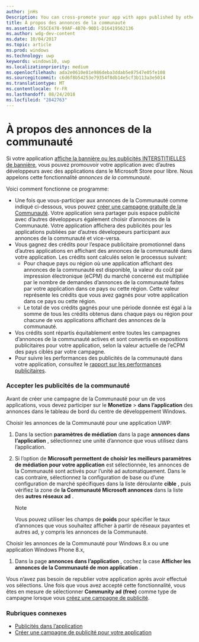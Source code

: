 ```yaml
---
author: jnHs
Description: You can cross-promote your app with apps published by other developers. We call this feature community ads.
title: À propos des annonces de la communauté
ms.assetid: F55CE478-99AF-4B70-90D1-D16419562136
ms.author: wdg-dev-content
ms.date: 10/04/2017
ms.topic: article
ms.prod: windows
ms.technology: uwp
keywords: windows10, uwp
ms.localizationpriority: medium
ms.openlocfilehash: ada2e0610e81e986deba3ddab5e87547e05fe108
ms.sourcegitcommit: c6d6f8b54253e79354f8db14e5cf3b113a3e5014
ms.translationtype: MT
ms.contentlocale: fr-FR
ms.lasthandoff: 08/24/2018
ms.locfileid: "2842763"
---
```

# <a name="about-community-ads"></a>À propos des annonces de la communauté

Si votre application [affiche la bannière ou les publicités INTERSTITIELLES de bannière](../monetize/display-ads-in-your-app.md), vous pouvez promouvoir votre application avec d’autres développeurs avec des applications dans le Microsoft Store pour libre. Nous appelons cette fonctionnalité *annonces de la communauté*.  

Voici comment fonctionne ce programme:

* Une fois que vous-participer aux annonces de la Communauté comme indiqué ci-dessous, vous pouvez [créer une campagne gratuite de la Communauté](create-an-ad-campaign-for-your-app.md). Votre application sera partager puis espace publicité avec d’autres développeurs également choisir d’annonces de la Communauté. Votre application affichera des publicités pour les applications publiées par d’autres développeurs participant aux annonces de la communauté et vice-versa.
* Vous gagnez des crédits pour l’espace publicitaire promotionnel dans d’autres applications en affichant des annonces de la communauté dans votre application. Les crédits sont calculés selon le processus suivant:
  * Pour chaque pays ou région où une application affichant des annonces de la communauté est disponible, la valeur du coût par impression électronique (eCPM) du marché concerné est multipliée par le nombre de demandes d’annonces de la communauté faites par votre application dans ce pays ou cette région. Cette valeur représente les crédits que vous avez gagnés pour votre application dans ce pays ou cette région.
  * Le total de vos crédits gagnés pour une période donnée est égal à la somme de tous les crédits obtenus dans chaque pays ou région pour chacune de vos applications affichant des annonces de la communauté.
* Vos crédits sont répartis équitablement entre toutes les campagnes d’annonces de la communauté actives et sont convertis en expositions publicitaires pour votre application, selon la valeur actuelle de l’eCPM des pays ciblés par votre campagne.
* Pour suivre les performances des publicités de la communauté dans votre application, consultez le [rapport sur les performances publicitaires](advertising-performance-report.md).

### <a name="opt-in-to-community-ads"></a>Accepter les publicités de la communauté

Avant de créer une campagne de la Communauté pour un de vos applications, vous devez participer sur le **Monetize** &gt; **dans l’application** des annonces dans le tableau de bord du centre de développement Windows.

Choisir les annonces de la Communauté pour une application UWP:

1. Dans la section **paramètres de médiation** dans la page **annonces dans l’application** , sélectionnez une unité d’annonce que vous utilisez dans l’application.
2. Si l’option de **Microsoft permettent de choisir les meilleurs paramètres de médiation pour votre application** est sélectionnée, les annonces de la Communauté sont activés pour l’unité ad automatiquement. Dans le cas contraire, sélectionnez la configuration de base ou d’une configuration de marché spécifiques dans la liste déroulante **cible** , puis vérifiez la zone de **la Communauté Microsoft annonces** dans la liste des **autres réseaux ad** .

    > [!NOTE]
    > Vous pouvez utiliser les champs de **poids** pour spécifier le taux d’annonces que vous souhaitez afficher à partir de réseaux payantes et autres ad, y compris les annonces de la Communauté.

Choisir les annonces de la Communauté pour Windows 8.x ou une application Windows Phone 8.x,

1. Dans la page **annonces dans l’application** , cochez la case **Afficher les annonces de la Communauté de mon application** .

Vous n’avez pas besoin de republier votre application après avoir effectué vos sélections. Une fois que vous avez accepté cette fonctionnalité, vous êtes en mesure de sélectionner **Community ad (free)** comme type de campagne lorsque vous [créez une campagne de publicité](create-an-ad-campaign-for-your-app.md).

### <a name="related-topics"></a>Rubriques connexes

* [Publicités dans l’application](in-app-ads.md)
* [Créer une campagne de publicité pour votre application](create-an-ad-campaign-for-your-app.md)
